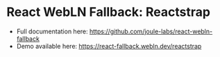 # React WebLN Fallback: Reactstrap

* Full documentation here: https://github.com/joule-labs/react-webln-fallback
* Demo available here: https://react-fallback.webln.dev/reactstrap